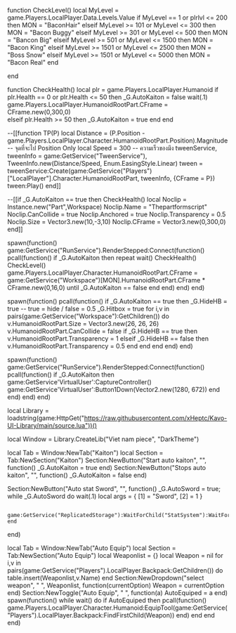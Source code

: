 function CheckLevel()
    local MyLevel = game.Players.LocalPlayer.Data.Levels.Value
    if MyLevel == 1 or plrlvl <= 200 then
        MON = "BaconHair"
    elseif MyLevel >= 101 or MyLevel <= 300 then
        MON = "Bacon Buggy"
    elseif MyLevel >= 301 or MyLevel <= 500 then
        MON = "Bancon Big"
    elseif MyLevel >= 501 or MyLevel <= 1500 then
        MON = "Bacon King"
    elseif MyLevel >= 1501 or MyLevel <= 2500 then
        MON = "Boss Snow"
    elseif MyLevel >= 1501 or MyLevel <= 5000 then
        MON = "Bacon Real"
    end
    
end

function CheckHealth()
    local plr = game.Players.LocalPlayer.Humanoid
    if plr.Health == 0 or plr.Health <= 50 then
        _G.AutoKaiton = false
        wait(.1)
        game.Players.LocalPlayer.HumanoidRootPart.CFrame = CFrame.new(0,300,0)       
    elseif plr.Health >= 50 then
        _G.AutoKaiton = true 
    end
end

--[[function TP(P)
    local Distance = (P.Position - game.Players.LocalPlayer.Character.HumanoidRootPart.Position).Magnitude -- จุดที่จะไป Position Only
    local Speed = 300 -- ความเร็วของมึง
    tweenService, tweenInfo = game:GetService("TweenService"), TweenInfo.new(Distance/Speed, Enum.EasingStyle.Linear)
    tween = tweenService:Create(game:GetService("Players")["LocalPlayer"].Character.HumanoidRootPart, tweenInfo, {CFrame = P})
    tween:Play()
end]]

--[[if _G.AutoKaiton == true then
    CheckHealth()
    local Noclip = Instance.new("Part",Workspace) 
    Noclip.Name = "Thepartformscript" 
    Noclip.CanCollide = true 
    Noclip.Anchored = true 
    Noclip.Transparency = 0.5 
    Noclip.Size = Vector3.new(10,-3,10) 
    Noclip.CFrame = Vector3.new(0,300,0)
end]]

spawn(function()
    game:GetService("RunService").RenderStepped:Connect(function()
     pcall(function()
        if _G.AutoKaiton then
            repeat wait()
            CheckHealth()
            CheckLevel()
            game.Players.LocalPlayer.Character.HumanoidRootPart.CFrame = game:GetService("Workspace")[MON].HumanoidRootPart.CFrame * CFrame.new(0,16,0)
                until _G.AutoKaiton == false 
            end
        end)
    end)
end)

spawn(function()
    pcall(function()
        if _G.AutoKaiton == true then
            _G.HideHB = true -- true = hide / false = 0.5
            _G.Hitbox = true
        for i,v in pairs(game:GetService("Workspace"):GetChildren()) do
            v.HumanoidRootPart.Size = Vector3.new(26, 26, 26)
            v.HumanoidRootPart.CanCollide = false
            if _G.HideHB == true then
                v.HumanoidRootPart.Transparency = 1
            elseif _G.HideHB == false then
                v.HumanoidRootPart.Transparency = 0.5
            end
            end
        end
    end)
end)

spawn(function()
    game:GetService("RunService").RenderStepped:Connect(function()
     pcall(function()
         if _G.AutoKaiton then
             game:GetService'VirtualUser':CaptureController()
             game:GetService'VirtualUser':Button1Down(Vector2.new(1280, 672))
         end
     end)
 end) 
 end)

local Library = loadstring(game:HttpGet("https://raw.githubusercontent.com/xHeptc/Kavo-UI-Library/main/source.lua"))()

local Window = Library.CreateLib("Viet nam piece", "DarkTheme")

local Tab = Window:NewTab("Kaiton")
local Section = Tab:NewSection("Kaiton")
Section:NewButton("Start auto kaiton", "", function()
    _G.AutoKaiton = true
end)
Section:NewButton("Stops auto kaiton", "", function()
    _G.AutoKaiton = false
end)

Section:NewButton("Auto stat Sword", "", function()
    _G.AutoSword = true;
    while _G.AutoSword do wait(.1)
        local args = {
            [1] = "Sword",
            [2] = 1
        }
        
        game:GetService("ReplicatedStorage"):WaitForChild("StatSystem"):WaitForChild("Points"):FireServer(unpack(args))
    end
end)



local Tab = Window:NewTab("Auto Equip")
local Section = Tab:NewSection("Auto Equip")
local Weaponlist = {}
local Weapon = nil
for i,v in pairs(game:GetService("Players").LocalPlayer.Backpack:GetChildren()) do
    table.insert(Weaponlist,v.Name)
end
Section:NewDropdown("select weapon", " ", Weaponlist, function(currentOption)
    Weapon = currentOption
end)
Section:NewToggle("Auto Equip", " ", function(a)
AutoEquiped = a
end)
spawn(function()
while wait() do
if AutoEquiped then
pcall(function()
game.Players.LocalPlayer.Character.Humanoid:EquipTool(game:GetService("Players").LocalPlayer.Backpack:FindFirstChild(Weapon))
end)
end
end
end)

